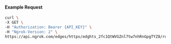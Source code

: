 <!-- Code generated for API Clients. DO NOT EDIT. -->

#### Example Request

```bash
curl \
-X GET \
-H "Authorization: Bearer {API_KEY}" \
-H "Ngrok-Version: 2" \
https://api.ngrok.com/edges/https/edghts_2fc1QtWVGZnl7tw7nhRnGpgTYZ8/routes/edghtsrt_2fc1QoWjk9hPjcEcqIxckZzn6cE/policy
```

